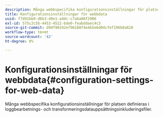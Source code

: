 ```yaml
---
description: Många webbspecifika konfigurationsinställningar för platsen definieras i loggbearbetnings- och transformeringsdatauppsättningsinkluderingsfiler.
title: Konfigurationsinställningar för webbdata
uuid: f7d91bb9-d6b3-49e1-a4dc-c7aba08f2906
exl-id: 575c2c5b-4453-4522-bde0-feabddaec4c3
source-git-commit: d9df90242ef96188f4e4b5e6d04cfef196b0a628
workflow-type: tm+mt
source-wordcount: '42'
ht-degree: 0%

---
```


# Konfigurationsinställningar för webbdata{#configuration-settings-for-web-data}

Många webbspecifika konfigurationsinställningar för platsen definieras i loggbearbetnings- och transformeringsdatauppsättningsinkluderingsfiler.
